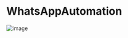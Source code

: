 # WhatsAppAutomation
![image](https://user-images.githubusercontent.com/36270110/84862867-8d901d00-b091-11ea-8dff-d6295dda6cb4.png)
